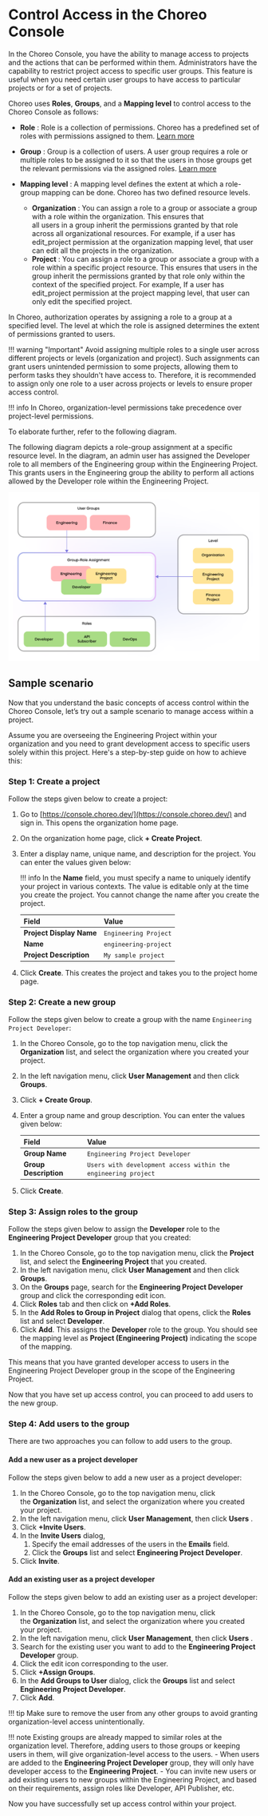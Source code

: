 # Control Access in the Choreo Console

In the Choreo Console, you have the ability to manage access to projects and the actions that can be performed within them. Administrators have the capability to restrict project access to specific user groups. This feature is useful when you need certain user groups to have access to particular projects or for a set of projects.

Choreo uses **Roles**, **Groups**, and a **Mapping level** to control access to the Choreo Console as follows:

- **Role** : Role is a collection of permissions. Choreo has a predefined set of roles with permissions assigned to them. [Learn more](../choreo-concepts/organization.md#roles)
- **Group** : Group is a collection of users. A user group requires a role or multiple roles to be assigned to it so that the users in those groups get the relevant permissions via the assigned roles. [Learn more](../choreo-concepts/organization.md#groups)

- **Mapping level** : A mapping level defines the extent at which a role-group mapping can be done. Choreo has two defined resource levels.
  - **Organization** : You can assign a role to a group or associate a group with a role within the organization. This ensures that  
     all users in a group inherit the permissions granted by that role across all organizational resources.
    For example, if a user has edit_project permission at the organization mapping level, that user can edit all the projects in the organization.
  - **Project** : You can assign a role to a group or associate a group with a role within a specific project resource. This ensures
    that users in the group inherit the permissions granted by that role only within the context of the specified project.
    For example, If a user has edit_project permission at the project mapping level, that user can only edit the specified project.

In Choreo, authorization operates by assigning a role to a group at a specified level. The level at which the role is assigned determines the extent of permissions granted to users.

!!! warning "Important"
    Avoid assigning multiple roles to a single user across different projects or levels (organization and project). Such assignments can grant users unintended permission to some projects, allowing them to perform tasks they shouldn't have access to. Therefore, it is recommended to assign only one role to a user across projects or levels to ensure proper access control.

!!! info
    In Choreo, organization-level permissions take precedence over project-level permissions.

To elaborate further, refer to the following diagram.

The following diagram depicts a role-group assignment at a specific resource level. In the diagram, an admin user has assigned the Developer role to all members of the Engineering group within the Engineering Project. This grants users in the Engineering group the ability to perform all actions allowed by the Developer role within the Engineering Project.

![Console access control](../assets/img/administer/access-control-to-console.png)

## Sample scenario

Now that you understand the basic concepts of access control within the Choreo Console, let’s try out a sample scenario to manage access within a project.

Assume you are overseeing the Engineering Project within your organization and you need to grant development access to specific users solely within this project. Here's a step-by-step guide on how to achieve this:

### Step 1: Create a project

Follow the steps given below to create a project:

1. Go to [https://console.choreo.dev/](https://console.choreo.dev/) and sign in. This opens the organization home page.
2. On the organization home page, click **+ Create Project**.
3. Enter a display name, unique name, and description for the project. You can enter the values given below:

   !!! info
   In the **Name** field, you must specify a name to uniquely identify your project in various contexts. The value is editable only at the time you create the project. You cannot change the name after you create the project.

   | **Field**                | **Value**             |
   | ------------------------ | --------------------- |
   | **Project Display Name** | `Engineering Project` |
   | **Name**                 | `engineering-project` |
   | **Project Description**  | `My sample project`   |

4. Click **Create**. This creates the project and takes you to the project home page.

### Step 2: Create a new group

Follow the steps given below to create a group with the name `Engineering Project Developer`:

1. In the Choreo Console, go to the top navigation menu, click the **Organization** list, and select the organization where you created your project.

2. In the left navigation menu, click **User Management** and then click **Groups**.
3. Click **+ Create Group**.
4. Enter a group name and group description. You can enter the values given below:

   | **Field**             | **Value**                                                      |
   | --------------------- | -------------------------------------------------------------- |
   | **Group Name**        | `Engineering Project Developer`                                |
   | **Group Description** | `Users with development access within the engineering project` |
5. Click **Create**.

### Step 3: Assign roles to the group

Follow the steps given below to assign the **Developer** role to the **Engineering Project Developer** group that you created:

1. In the Choreo Console, go to the top navigation menu, click the **Project** list, and select the **Engineering Project** that you created.
2. In the left navigation menu, click **User Management** and then click **Groups**.
3. On the **Groups** page, search for the **Engineering Project Developer** group and click the corresponding edit icon.
4. Click **Roles** tab and then click on **+Add Roles**.
5. In the **Add Roles to Group in Project** dialog that opens, click the **Roles** list and select **Developer**.
6. Click **Add**. This assigns the **Developer** role to the group. You should see the mapping level as **Project (Engineering Project)** indicating the scope of the mapping.


This means that you have granted developer access to users in the Engineering Project Developer group in the scope of the Engineering Project.

Now that you have set up access control, you can proceed to add users to the new group.

### Step 4: Add users to the group

There are two approaches you can follow to add users to the group.

#### Add a new user as a project developer

Follow the steps given below to add a new user as a project developer:

1. In the Choreo Console, go to the top navigation menu, click the **Organization** list, and select the organization where you created your project.
2. In the left navigation menu, click **User Management**, then click **Users** .
3. Click **+Invite Users**.
4. In the **Invite Users** dialog,
    1. Specify the email addresses of the users in the **Emails** field.
    2. Click the **Groups** list and select **Engineering Project Developer**.
5. Click **Invite**.

#### Add an existing user as a project developer

Follow the steps given below to add an existing user as a project developer:

1. In the Choreo Console, go to the top navigation menu, click the **Organization** list, and select the organization where you created your project.
2. In the left navigation menu, click **User Management**, then click **Users** .
3. Search for the existing user you want to add to the **Engineering Project Developer** group.
4. Click the edit icon corresponding to the user.
5. Click **+Assign Groups**.
6. In the **Add Groups to User** dialog, click the **Groups** list and select **Engineering Project Developer**.
7. Click **Add**.

!!! tip
    Make sure to remove the user from any other groups to avoid granting organization-level access unintentionally.

!!! note 
    Existing groups are already mapped to similar roles at the organization level. Therefore, adding users to those groups or keeping users in them, will give organization-level access to the users. - When users are added to the **Engineering Project Developer** group, they will only have developer access to the **Engineering Project**. - You can invite new users or add existing users to new groups within the Engineering Project, and based on their requirements, assign roles like Developer, API Publisher, etc.

Now you have successfully set up access control within your project.
